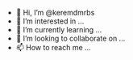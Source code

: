 - 👋 Hi, I’m @keremdmrbs
- 👀 I’m interested in ...
- 🌱 I’m currently learning ...
- 💞️ I’m looking to collaborate on ...
- 📫 How to reach me ...

<!---
keremdmrbs/keremdmrbs is a ✨ special ✨ repository because its `README.md` (this file) appears on your GitHub profile.
You can click the Preview link to take a look at your changes.
--->
